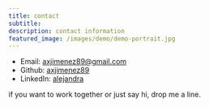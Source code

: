 ```yaml
---
title: contact
subtitle:
description: contact information
featured_image: /images/demo/demo-portrait.jpg
---
```


<div class= "col three contact-info">
<ul class="post-list">
<li><i class="fas fa-envelope" aria-hidden="true"></i>Email: <a class="info" href="mailto:axjimenez89@gmail.com"> axjimenez89@gmail.com </a></li>
<li><i class="fab fa-github"  aria-hidden="true"></i>Github: <a class="info" href="https://github.com/axjimenez89" target="_blank"> axjimenez89 </a></li>
<li><i class="fab fa-linkedin"></i>LinkedIn: <a class="info" href="https://www.linkedin.com/in/alejandraji/" target="_blank"> alejandra </a></li>
</ul>
</div>
<p class="drop-line">if you want to work together or just say hi, drop me a line.</p>
